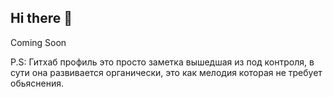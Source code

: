 ## Hi there 👋

<!--
**justgithubaccount/justgithubaccount** is a ✨ _special_ ✨ repository because its `README.md` (this file) appears on your GitHub profile.

Here are some ideas to get you started:

- 🔭 I’m currently working on ...
- 🌱 I’m currently learning ...
- 👯 I’m looking to collaborate on ...
- 🤔 I’m looking for help with ...
- 💬 Ask me about ...
- 📫 How to reach me: ...
- 😄 Pronouns: ...
- ⚡ Fun fact: ...
-->

Coming Soon

P.S: Гитхаб профиль это просто заметка вышедшая из под контроля, в сути она развивается органически, это как мелодия которая не требует обьяснения.
